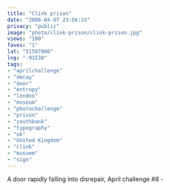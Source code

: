 ```yaml
---
title: "Clink prison"
date: "2008-04-07 23:56:33"
privacy: "public"
image: "photo/clink-prison/clink-prison.jpg"
views: "100"
faves: "1"
lat: "51507066"
lng: "-91538"
tags:
- "aprilchallenge"
- "decay"
- "door"
- "entropy"
- "london"
- "museum"
- "photochallenge"
- "prison"
- "southbank"
- "typography"
- "uk"
- "United Kingdom"
- "clink"
- "musuem"
- "sign"
---
```

A door rapidly falling into disrepair, April challenge #8 - <a href="/photos/2008/04/08/clink-prison"></a>
